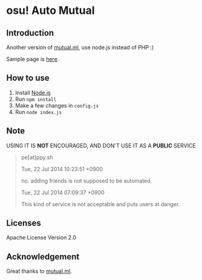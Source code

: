osu! Auto Mutual
================

## Introduction
Another version of [mutual.ml](https://github.com/iebb/mutual.ml), use node.js instead of PHP :)

Sample page is [here](https://blog.dimension.moe/osu/).

## How to use
1. Install [Node.js](https://nodejs.org/en/)
2. Run `npm install`
3. Make a few changes in `config.js`
4. Run `node index.js`

## Note
USING IT IS **NOT** ENCOURAGED, AND DON'T USE IT AS A **PUBLIC** SERVICE

> pe[at]ppy.sh
> 
> Tue, 22 Jul 2014 10:23:51 +0900
> 
> no. adding friends is not supposed to be automated.
> 
> Tue, 22 Jul 2014 07:09:37 +0900
> 
> This kind of service is not acceptable and puts users at danger.

## Licenses
Apache License Version 2.0

## Acknowledgement
Great thanks to [mutual.ml](https://github.com/iebb/mutual.ml).

